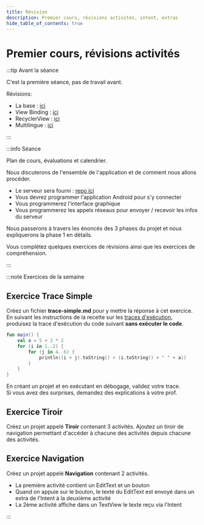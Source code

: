 ```yaml
---
title: Révision
description: Premier cours, révisions activités, intent, extras
hide_table_of_contents: true
---
```


# Premier cours, révisions activités


<Row>

<Column>

:::tip Avant la séance

C'est la première séance, pas de travail avant.

Révisions:
- La base : [ici](https://info.cegepmontpetit.ca/3N5-Prog3/cours/6.1-intro-android)
- View Binding : [ici](https://info.cegepmontpetit.ca/3N5-Prog3/recettes/view-binding)
- RecyclerView : [ici](https://info.cegepmontpetit.ca/3N5-Prog3/cours/7.1-recycler)
- Multilingue : [ici](https://info.cegepmontpetit.ca/3N5-Prog3/cours/13.2-multilingue)

:::

</Column>

<Column>

:::info Séance

Plan de cours, évaluations et calendrier.

Nous discuterons de l'ensemble de l'application et de comment nous allons procéder.

- Le serveur sera fourni : [repo ici](https://github.com/departement-info-cem/KickMyB-Server)
- Vous devrez programmer l'application Android pour s'y connecter
- Vous programmerez l'interface graphique
- Vous programmerez les appels réseaux pour envoyer / recevoir les infos du serveur

Nous passerons à travers les énoncés des 3 phases du projet et nous expliquerons la phase 1 en détails.

Vous complétez quelques exercices de révisions ainsi que les exercices de compréhension.

:::

</Column>

</Row>

:::note Exercices de la semaine

## Exercice Trace Simple
Créez un fichier **trace-simple.md** pour y mettre la réponse à cet exercice.  
En suivant les instructions de la recette sur les [traces d'exécution](../recettes/produire-une-trace),
produisez la trace d'exécution du code suivant **sans exécuter le code**.
```kotlin
fun main() {
    val a = 5 + 2 * 2
    for (i in 1..2) {
        for (j in 4..6) {
            println((i + j).toString() + (i.toString() + " " + a))
        }
    }
}
```
En créant un projet et en exécutant en débogage, validez votre trace.  
Si vous avez des surprises, demandez des explications à votre prof.

## Exercice Tiroir

Créez un projet appelé **Tiroir** contenant 3 activités. Ajoutez un tiroir de navigation permettant d'accéder à chacune des activités depuis chacune des activités.

## Exercice Navigation

Créez un projet appelé **Navigation** contenant 2 activités.

- La première activité contient un EditText et un bouton
- Quand on appuie sur le bouton, le texte du EditText est envoyé dans un extra de l'Intent à la deuxième activité
- La 2ème activité affiche dans un TextView le texte reçu via l'Intent

:::
